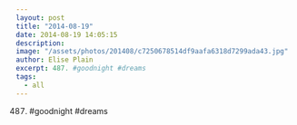 ```yaml
---
layout: post
title: "2014-08-19"
date: 2014-08-19 14:05:15
description: 
image: "/assets/photos/201408/c7250678514df9aafa6318d7299ada43.jpg"
author: Elise Plain
excerpt: 487. #goodnight #dreams
tags: 
  - all
---
```


487. #goodnight #dreams
<p></p>
